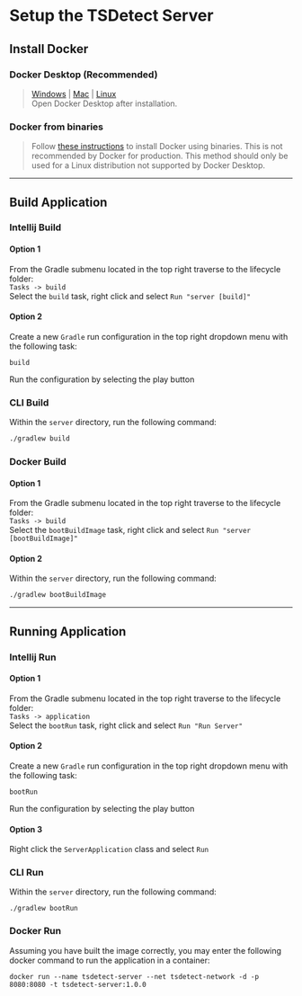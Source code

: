 # Setup the TSDetect Server

## Install Docker

### Docker Desktop (Recommended) 

> [Windows](https://docs.docker.com/desktop/install/windows-install/) | 
> [Mac](https://docs.docker.com/desktop/install/mac-install/) | 
> [Linux](https://docs.docker.com/desktop/install/linux-install/) </br> Open Docker Desktop after installation.

### Docker from binaries

> Follow [these instructions](https://docs.docker.com/engine/install/binaries/) to install Docker using binaries. This is not recommended by Docker for production. This method should only be used for a Linux distribution not supported by Docker Desktop.

---

## Build Application

### Intellij Build

#### Option 1

From the Gradle submenu located in the top right traverse to the lifecycle folder:
<br>
`Tasks -> build`
<br>
Select the `build` task, right click and select `Run "server [build]"`

#### Option 2

Create a new `Gradle` run configuration in the top right dropdown menu with the following task:
```
build
```
Run the configuration by selecting the play button

### CLI Build

Within the `server` directory, run the following command:
```bash
./gradlew build
```

### Docker Build

#### Option 1
From the Gradle submenu located in the top right traverse to the lifecycle folder:
<br>
`Tasks -> build`
<br>
Select the `bootBuildImage` task, right click and select `Run "server [bootBuildImage]"`

#### Option 2

Within the `server` directory, run the following command:
```bash
./gradlew bootBuildImage
```

---

## Running Application

### Intellij Run

#### Option 1

From the Gradle submenu located in the top right traverse to the lifecycle folder:
<br>
`Tasks -> application`
<br>
Select the `bootRun` task, right click and select `Run "Run Server"`

#### Option 2

Create a new `Gradle` run configuration in the top right dropdown menu with the following task:
```
bootRun
```
Run the configuration by selecting the play button

#### Option 3

Right click the `ServerApplication` class and select `Run`

### CLI Run

Within the `server` directory, run the following command:
```
./gradlew bootRun
```

### Docker Run

Assuming you have built the image correctly, you may enter the following docker command
to run the application in a container:
```
docker run --name tsdetect-server --net tsdetect-network -d -p 8080:8080 -t tsdetect-server:1.0.0
```
